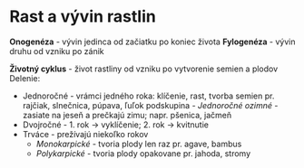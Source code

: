 # Rast a vývin rastlin
**Onogenéza** - vývin jedinca od začiatku po koniec života
**Fylogenéza** - vývin druhu od vzniku po zánik

**Životný cyklus** - život rastliny od vzniku po vytvorenie semien a plodov
Delenie:
- Jednoročné - vrámci jedného roka: klíčenie, rast, tvorba semien
	pr. rajčiak, slnečnica, púpava, ľuľok
	podskupina - *Jednoročné ozimné* - zasiate na jeseň a prečkajú zimu; napr. pšenica, jačmeň
- Dvojročné - 1. rok -> vyklíčenie; 2. rok -> kvitnutie
- Trváce - prežívajú niekoľko rokov
	- *Monokarpické* - tvoria plody len raz 
		pr. agave, bambus
	- *Polykarpické* - tvoria plody opakovane
		pr. jahoda, stromy
